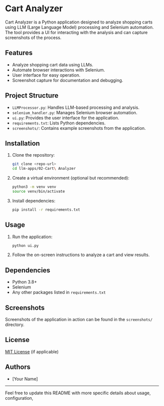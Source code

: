 # Cart Analyzer

Cart Analyzer is a Python application designed to analyze shopping carts using LLM (Large Language Model) processing and Selenium automation. The tool provides a UI for interacting with the analysis and can capture screenshots of the process.

## Features

- Analyze shopping cart data using LLMs.
- Automate browser interactions with Selenium.
- User interface for easy operation.
- Screenshot capture for documentation and debugging.

## Project Structure

- `LLMProcessor.py`: Handles LLM-based processing and analysis.
- `selenium_handler.py`: Manages Selenium browser automation.
- `ui.py`: Provides the user interface for the application.
- `requirements.txt`: Lists Python dependencies.
- `screenshots/`: Contains example screenshots from the application.

## Installation

1. Clone the repository:
   ```zsh
   git clone <repo-url>
   cd llm-apps/02-Cart\ Analyzer
   ```

2. Create a virtual environment (optional but recommended):
   ```zsh
   python3 -m venv venv
   source venv/bin/activate
   ```

3. Install dependencies:
   ```zsh
   pip install -r requirements.txt
   ```

## Usage

1. Run the application:
   ```zsh
   python ui.py
   ```

2. Follow the on-screen instructions to analyze a cart and view results.

## Dependencies

- Python 3.8+
- Selenium
- Any other packages listed in `requirements.txt`

## Screenshots

Screenshots of the application in action can be found in the `screenshots/` directory.

## License

[MIT License](../LICENSE) (if applicable)

## Authors

- [Your Name]

---

Feel free to update this README with more specific details about usage, configuration,